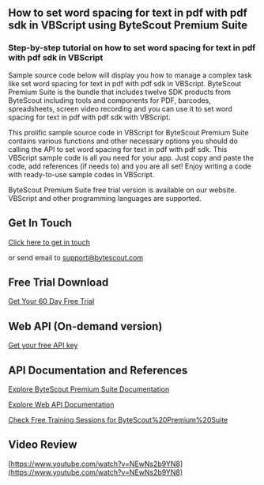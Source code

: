 ## How to set word spacing for text in pdf with pdf sdk in VBScript using ByteScout Premium Suite

### Step-by-step tutorial on how to set word spacing for text in pdf with pdf sdk in VBScript

Sample source code below will display you how to manage a complex task like set word spacing for text in pdf with pdf sdk in VBScript. ByteScout Premium Suite is the bundle that includes twelve SDK products from ByteScout including tools and components for PDF, barcodes, spreadsheets, screen video recording and you can use it to set word spacing for text in pdf with pdf sdk with VBScript.

This prolific sample source code in VBScript for ByteScout Premium Suite contains various functions and other necessary options you should do calling the API to set word spacing for text in pdf with pdf sdk. This VBScript sample code is all you need for your app. Just copy and paste the code, add references (if needs to) and you are all set! Enjoy writing a code with ready-to-use sample codes in VBScript.

ByteScout Premium Suite free trial version is available on our website. VBScript and other programming languages are supported.

## Get In Touch

[Click here to get in touch](https://bytescout.zendesk.com/hc/en-us/requests/new?subject=ByteScout%20Premium%20Suite%20Question)

or send email to [support@bytescout.com](mailto:support@bytescout.com?subject=ByteScout%20Premium%20Suite%20Question) 

## Free Trial Download

[Get Your 60 Day Free Trial](https://bytescout.com/download/web-installer?utm_source=github-readme)

## Web API (On-demand version)

[Get your free API key](https://pdf.co/documentation/api?utm_source=github-readme)

## API Documentation and References

[Explore ByteScout Premium Suite Documentation](https://bytescout.com/documentation/index.html?utm_source=github-readme)

[Explore Web API Documentation](https://pdf.co/documentation/api?utm_source=github-readme)

[Check Free Training Sessions for ByteScout%20Premium%20Suite](https://academy.bytescout.com/)

## Video Review

[https://www.youtube.com/watch?v=NEwNs2b9YN8](https://www.youtube.com/watch?v=NEwNs2b9YN8)